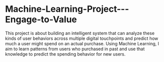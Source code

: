 # Machine-Learning-Project---Engage-to-Value
This project is about building an intelligent system that can analyze these kinds of user behaviors across multiple digital touchpoints and predict how much a user might spend on an actual purchase. Using Machine Learning, I aim to learn patterns from users who purchased in past and use that knowledge to predict the spending behavior for new users.
